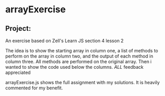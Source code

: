 # arrayExercise
## Project:
An exercise based on Zell's Learn JS
section 4 lesson 2

The idea is to show the starting array in column one, a list of methods to perform on the array in column two, and the output of each method in column three. All methods are performed on the original array.
Then i wanted to show the code used below the columns.
*ALL* feedback appreciated


arrayExercise.js shows the full assignment with my solutions. It is heavily commented for my benefit.

